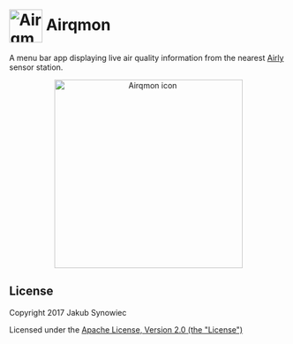 # <img src="https://user-images.githubusercontent.com/1029142/32918679-7336704a-cb23-11e7-92b2-d8a7f2588055.png" width="60px" align="center" alt="Airqmon icon" /> Airqmon

A menu bar app displaying live air quality information from the nearest [Airly](https://airly.eu/en/) sensor station.

<p align="center">
  <img src="https://user-images.githubusercontent.com/1029142/32922867-afcb62b6-cb34-11e7-8fe0-24e1c412a60e.png" width="341px" align="center" alt="Airqmon icon" />
</p>

## License

Copyright 2017 Jakub Synowiec

Licensed under the [Apache License, Version 2.0 (the "License")](https://raw.githubusercontent.com/jsynowiec/airqmon/master/LICENSE)
